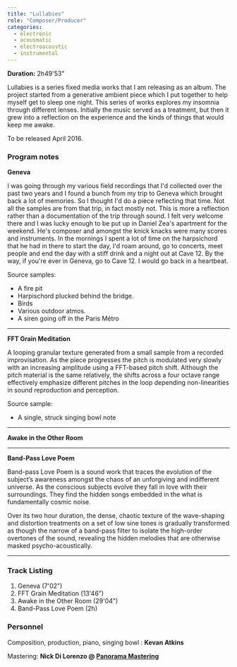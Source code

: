 ```yaml
---
title: "Lullabies"
role: "Composer/Producer"
categories:
  - electronic
  - acousmatic
  - electroacoustic
  - instrumental
---
```


**Duration:** 2h49'53"

Lullabies is a series fixed media works that I am releasing as an album. The project started from a generative ambient piece which I put together to help myself get to sleep one night. This series of works explores my insomnia through different lenses. Initially the music served as a treatment, but then it grew into a reflection on the experience and the kinds of things that would keep me awake.

To be released April 2016.

### Program notes

**Geneva**

I was going through my various field recordings that I'd collected over the past two years and I found a bunch from my trip to Geneva which brought back a lot of memories. So I thought I'd do a piece reflecting that time. Not all the samples are from that trip, in fact mostly not. This is more a reflection rather than a documentation of the trip through sound. I felt very welcome there and I was lucky enough to be put up in Daniel Zea's apartment for the weekend. He's composer and amongst the knick knacks were many scores and instruments. In the mornings I spent a lot of time on the harpsichord that he had in there to start the day, I'd roam around, go to concerts, meet people and end the day with a stiff drink and a night out at Cave 12. By the way, if you're ever in Geneva, go to Cave 12. I would go back in a heartbeat.

Source samples:

- A fire pit
- Harpischord plucked behind the bridge.
- Birds
- Various outdoor atmos.
- A siren going off in the Paris Métro

----

**FFT Grain Meditation**

A looping granular texture generated from a small sample from a recorded improvisation. As the piece progresses the pitch is modulated very slowly with an increasing amplitude using a FFT-based pitch shift. Although the pitch material is the same relatively, the shifts across a four octave range effectively emphasize different pitches in the loop depending non-linearities in sound reproduction and perception.

Source sample:

- A single, struck singing bowl note

----

**Awake in the Other Room**

----

**Band-Pass Love Poem**

Band-pass Love Poem is a sound work that traces the evolution of the subject’s
awareness amongst the chaos of an unforgiving and indifferent universe. As the
conscious subjects evolve they fall in love with their surroundings. They find
the hidden songs embedded in the what is fundamentally cosmic noise.

Over its two hour duration, the dense, chaotic texture of the wave-shaping and
distortion treatments on a set of low sine tones is gradually transformed as though
the narrow of a band-pass filter to isolate the high-order overtones of the sound,
revealing the hidden melodies that are otherwise masked psycho-acoustically.

----

### Track Listing

1. Geneva (7'02")
2. FFT Grain Meditation (13'46")
3. Awake in the Other Room (29'04")
4. Band-Pass Love Poem (2h)

### Personnel

Composition, production, piano, singing bowl  : **Kevan Atkins**

Mastering: **Nick Di Lorenzo @ [Panorama Mastering][4cd2746c]**


  [4cd2746c]: http://www.panoramamastering.com.au/ "Panorama Mastering"
